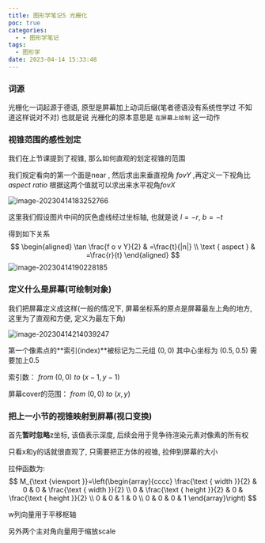 ```yaml
---
title: 图形学笔记5 光栅化
poc: true
categories:
  - - 图形学笔记
tags:
  - 图形学
date: 2023-04-14 15:33:48
---
```


### 词源

光栅化一词起源于德语, 原型是屏幕加上动词后缀(笔者德语没有系统性学过 不知道这样说对不对) 也就是说 光栅化的原本意思是 `在屏幕上绘制` 这一动作

### 视锥范围的感性划定

我们在上节课提到了视锥, 那么如何直观的划定视锥的范围

我们规定看向的第一个面是near , 然后求出来垂直视角 $fovY$ ,再定义一下视角比 $aspect \ ratio$ 根据这两个值就可以求出来水平视角$fovX$ 

![image-20230414183252766](https://raw.githubusercontent.com/Valkierja/ALLPIC/main/img/202304141832803.png)

 这里我们假设图片中间的灰色虚线经过坐标轴, 也就是说 $l=-r,$ $b=-t$

得到如下关系
$$
\begin{aligned}
\tan \frac{f o v Y}{2} & =\frac{t}{|n|} \\
\text { aspect } & =\frac{r}{t}
\end{aligned}
$$
![image-20230414190228185](https://raw.githubusercontent.com/Valkierja/ALLPIC/main/img/202304141902223.png)

### 定义什么是屏幕(可绘制对象)

我们把屏幕定义成这样(一般的情况下, 屏幕坐标系的原点是屏幕最左上角的地方, 这里为了直观和方便, 定义为最左下角)

![image-20230414214039247](https://raw.githubusercontent.com/Valkierja/ALLPIC/main/img/202304142140284.png)

第一个像素点的**索引(index)**被标记为二元组 $(0,0)$ 其中心坐标为 $(0.5,0.5)$ 需要加上0.5

索引数： $from \ (0,0)\ to \ (x-1,y-1)$

屏幕cover的范围： $from \ (0,0)\ to \ (x,y)$



### 把上一小节的视锥映射到屏幕(视口变换)

首先**暂时忽略**z坐标, 该值表示深度, 后续会用于竞争待渲染元素对像素的所有权

只看x和y的话就很直观了, 只需要把正方体的视锥, 拉伸到屏幕的大小

拉伸函数为:
$$
M_{\text {viewport }}=\left(\begin{array}{cccc}
\frac{\text { width }}{2} & 0 & 0 & \frac{\text { width }}{2} \\
0 & \frac{\text { height }}{2} & 0 & \frac{\text { height }}{2} \\
0 & 0 & 1 & 0 \\
0 & 0 & 0 & 1
\end{array}\right)
$$


w列向量用于平移枢轴

另外两个主对角向量用于缩放scale

